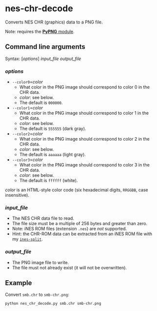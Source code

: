 # nes-chr-decode
Converts NES CHR (graphics) data to a PNG file.

Note: requires the [**PyPNG** module](http://github.com/drj11/pypng).

## Command line arguments
Syntax: [*options*] *input_file* *output_file*

### *options*
* `--color0`=*color*
  * What color in the PNG image should correspond to color 0 in the CHR data.
  * *color*: see below.
  * The default is `000000`.
* `--color1`=*color*
  * What color in the PNG image should correspond to color 1 in the CHR data.
  * *color*: see below.
  * The default is `555555` (dark gray).
* `--color2`=*color*
  * What color in the PNG image should correspond to color 2 in the CHR data.
  * *color*: see below.
  * The default is `aaaaaa` (light gray).
* `--color3`=*color*
  * What color in the PNG image should correspond to color 3 in the CHR data.
  * *color*: see below.
  * The default is `ffffff` (white).

*color* is an HTML-style color code (six hexadecimal digits, `RRGGBB`, case insensitive).

### *input_file*
* The NES CHR data file to read.
* The file size must be a multiple of 256 bytes and greater than zero.
* Note: iNES ROM files (extension `.nes`) are *not* supported.
* Hint: the CHR-ROM data can be extracted from an iNES ROM file with my [`ines-split`](http://github.com/qalle2/ines-split).

### *output_file*
* The PNG image file to write.
* The file must not already exist (it will not be overwritten).

## Example

Convert `smb.chr` to `smb-chr.png`:
```
python nes_chr_decode.py smb.chr smb-chr.png
```
